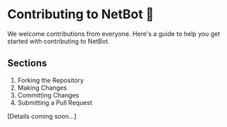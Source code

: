 # Contributing to NetBot 🤝

We welcome contributions from everyone. Here's a guide to help you get started with contributing to NetBot.

## Sections

1. Forking the Repository
2. Making Changes
3. Committing Changes
4. Submitting a Pull Request

[Details coming soon...]
